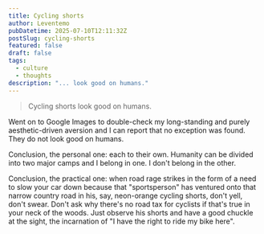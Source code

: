 ```yaml
---
title: Cycling shorts
author: Leventemo
pubDatetime: 2025-07-10T12:11:32Z
postSlug: cycling-shorts
featured: false
draft: false
tags:
  - culture
  - thoughts
description: "... look good on humans."
---
```


>Cycling shorts look good on humans.

Went on to Google Images to double-check my long-standing and purely aesthetic-driven aversion and I can report that no exception was found. They do not look good on humans.

Conclusion, the personal one: each to their own. Humanity can be divided into two major camps and I belong in one. I don't belong in the other.

Conclusion, the practical one: when road rage strikes in the form of a need to slow your car down because that "sportsperson" has ventured onto that narrow country road in his, say, neon-orange cycling shorts, don't yell, don't swear. Don't ask why there's no road tax for cyclists if that's true in your neck of the woods. Just observe his shorts and have a good chuckle at the sight, the incarnation of "I have the right to ride my bike here".
